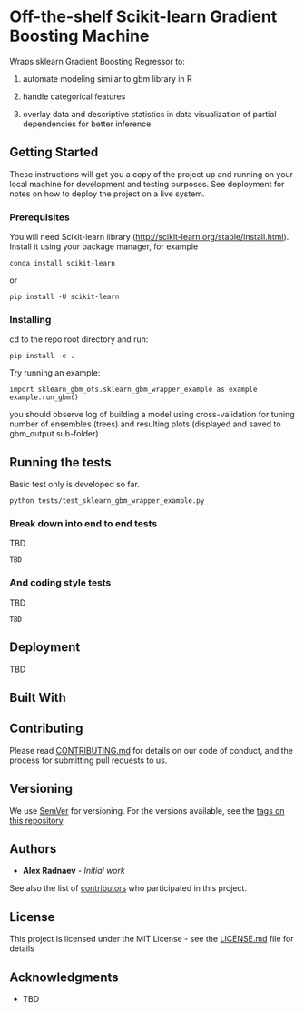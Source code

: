 # Off-the-shelf Scikit-learn Gradient Boosting Machine

Wraps sklearn Gradient Boosting Regressor to:

1. automate modeling similar to gbm library in R

2. handle categorical features

3. overlay data and descriptive statistics in data visualization of partial dependencies for better inference


## Getting Started

These instructions will get you a copy of the project up and running on your local machine for development and testing purposes. See deployment for notes on how to deploy the project on a live system.

### Prerequisites

You will need Scikit-learn library (http://scikit-learn.org/stable/install.html). Install it using your package manager, for example
```
conda install scikit-learn
```
or
```
pip install -U scikit-learn
```

### Installing

cd to the repo root directory and run:
```
pip install -e .
```

Try running an example:

```
import sklearn_gbm_ots.sklearn_gbm_wrapper_example as example
example.run_gbm()
```
you should observe log of building a model using cross-validation for tuning number of ensembles (trees) and resulting plots (displayed and saved to gbm_output sub-folder)

## Running the tests

Basic test only is developed so far.

```
python tests/test_sklearn_gbm_wrapper_example.py
```

### Break down into end to end tests

TBD

```
TBD
```

### And coding style tests

TBD

```
TBD
```

## Deployment

TBD

## Built With

 

## Contributing

Please read [CONTRIBUTING.md](https://link) for details on our code of conduct, and the process for submitting pull requests to us.

## Versioning

We use [SemVer](http://semver.org/) for versioning. For the versions available, see the [tags on this repository](https://github.com/your/project/tags). 

## Authors

* **Alex Radnaev** - *Initial work*

See also the list of [contributors](https://github.com/your/project/contributors) who participated in this project.

## License

This project is licensed under the MIT License - see the [LICENSE.md](LICENSE.md) file for details

## Acknowledgments

* TBD
